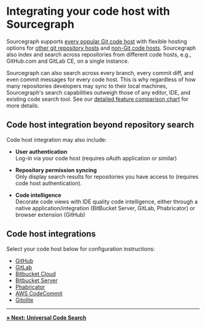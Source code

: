 # Integrating your code host with Sourcegraph

Sourcegraph supports [every popular Git code host](#code-host-integrations) with flexible hosting options for [other git repository hosts](../admin/external_service/other.md) and [non-Git code hosts](../admin/external_service/non-git.md). Sourcegraph also  index and search across repositories from different code hosts, e.g., GitHub.com and GitLab CE, on a single instance.

Sourcegraph can also search across every branch, every commit diff, and even commit messages for every code host. This is why regardless of how many repositories developers may sync to their local machines, Sourcegraph's search capabilities outweigh those of any editor, IDE, and existing code search tool. See our [detailed feature comparison chart](https://about.sourcegraph.com/workflow) for more details.

## Code host integration beyond repository search

Code host integration may also include:

- **User authentication**<br/>
Log-in via your code host (requires oAuth application or similar)<br/>

- **Repository permission syncing**<br/>
Only display search results for repositories you have access to (requires code host authentication).<br/>

- **Code intelligence**<br/>
Decorate code views with IDE quality code intelligence, either through a native application/integration (BitBucket Server, GitLab, Phabricator) or browser extension (GitHub)

## Code host integrations

Select your code host below for configuration instructions:

- [GitHub](github.md)
- [GitLab](gitlab.md)
- [Bitbucket Cloud](../integration/bitbucket_cloud.md)
- [Bitbucket Server](../integration/bitbucket_server.md)
- [Phabricator](../integration/phabricator.md)
- [AWS CodeCommit](../integration/aws_codecommit.md)
- [Gitolite](../integration/gitolite.md)

---

[**» Next: Universal Code Search**](universal_code_search.md)
